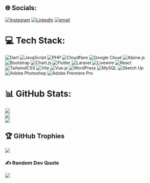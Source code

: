 
## 🌐 Socials:
[![Instagram](https://img.shields.io/badge/Instagram-%23E4405F.svg?logo=Instagram&logoColor=white)](https://instagram.com/ak.restu) [![LinkedIn](https://img.shields.io/badge/LinkedIn-%230077B5.svg?logo=linkedin&logoColor=white)](https://linkedin.com/in/akrestu) [![email](https://img.shields.io/badge/Email-D14836?logo=gmail&logoColor=white)](mailto:adrosrestuk@gmail.com) 

# 💻 Tech Stack:
![Dart](https://img.shields.io/badge/dart-%230175C2.svg?style=flat&logo=dart&logoColor=white) ![JavaScript](https://img.shields.io/badge/javascript-%23323330.svg?style=flat&logo=javascript&logoColor=%23F7DF1E) ![PHP](https://img.shields.io/badge/php-%23777BB4.svg?style=flat&logo=php&logoColor=white) ![Cloudflare](https://img.shields.io/badge/Cloudflare-F38020?style=flat&logo=Cloudflare&logoColor=white) ![Google Cloud](https://img.shields.io/badge/GoogleCloud-%234285F4.svg?style=flat&logo=google-cloud&logoColor=white) ![Alpine.js](https://img.shields.io/badge/alpinejs-white.svg?style=flat&logo=alpinedotjs&logoColor=%238BC0D0) ![Bootstrap](https://img.shields.io/badge/bootstrap-%238511FA.svg?style=flat&logo=bootstrap&logoColor=white) ![Chart.js](https://img.shields.io/badge/chart.js-F5788D.svg?style=flat&logo=chart.js&logoColor=white) ![Flutter](https://img.shields.io/badge/Flutter-%2302569B.svg?style=flat&logo=Flutter&logoColor=white) ![Laravel](https://img.shields.io/badge/laravel-%23FF2D20.svg?style=flat&logo=laravel&logoColor=white) ![Livewire](https://img.shields.io/badge/livewire-%234e56a6.svg?style=flat&logo=livewire&logoColor=white) ![React](https://img.shields.io/badge/react-%2320232a.svg?style=flat&logo=react&logoColor=%2361DAFB) ![TailwindCSS](https://img.shields.io/badge/tailwindcss-%2338B2AC.svg?style=flat&logo=tailwind-css&logoColor=white) ![Vite](https://img.shields.io/badge/vite-%23646CFF.svg?style=flat&logo=vite&logoColor=white) ![Vue.js](https://img.shields.io/badge/vue.js-%2335495e.svg?style=flat&logo=vuedotjs&logoColor=%234FC08D) ![WordPress](https://img.shields.io/badge/WordPress-%23117AC9.svg?style=flat&logo=WordPress&logoColor=white) ![MySQL](https://img.shields.io/badge/mysql-4479A1.svg?style=flat&logo=mysql&logoColor=white) ![Sketch Up](https://img.shields.io/badge/SketchUp-005F9E?style=flat&logo=sketchup&logoColor=white) ![Adobe Photoshop](https://img.shields.io/badge/adobe%20photoshop-%2331A8FF.svg?style=flat&logo=adobe%20photoshop&logoColor=white) ![Adobe Premiere Pro](https://img.shields.io/badge/Adobe%20Premiere%20Pro-9999FF.svg?style=flat&logo=Adobe%20Premiere%20Pro&logoColor=white)
# 📊 GitHub Stats:
![](https://github-readme-stats.vercel.app/api?username=akrestu&theme=default&hide_border=false&include_all_commits=false&count_private=false)<br/>
![](https://nirzak-streak-stats.vercel.app/?user=akrestu&theme=default&hide_border=false)<br/>
![](https://github-readme-stats.vercel.app/api/top-langs/?username=akrestu&theme=default&hide_border=false&include_all_commits=false&count_private=false&layout=compact)

## 🏆 GitHub Trophies
![](https://github-profile-trophy.vercel.app/?username=akrestu&theme=default&no-frame=false&no-bg=false&margin-w=4)

### ✍️ Random Dev Quote
![](https://quotes-github-readme.vercel.app/api?type=horizontal&theme=light)
